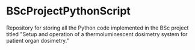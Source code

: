 # BScProjectPythonScript
Repository for storing all the Python code implemented in the BSc project titled "Setup and operation of a thermoluminescent dosimetry system for patient organ dosimetry."
